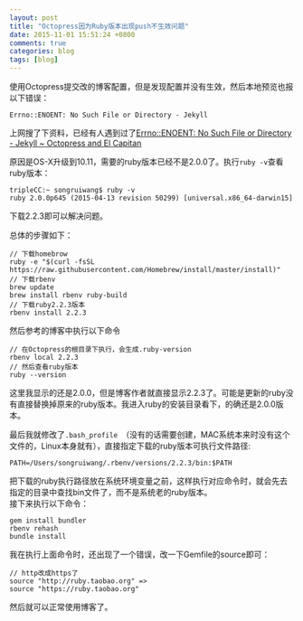 ```yaml
---
layout: post
title: "Octopress因为Ruby版本出现push不生效问题"
date: 2015-11-01 15:51:24 +0800
comments: true
categories: blog
tags: [blog]
---
```

使用Octopress提交改的博客配置，但是发现配置并没有生效，然后本地预览也报以下错误：

```
Errno::ENOENT: No Such File or Directory - Jekyll 
```
上网搜了下资料，已经有人遇到过了[Errno::ENOENT: No Such File or Directory - Jekyll ~ Octopress and El Capitan](http://schalkneethling.github.io/blog/2015/10/16/errno-enoent-no-such-file-or-directory-jekyll-octopress-el-capitan/)

原因是OS-X升级到10.11，需要的ruby版本已经不是2.0.0了。执行`ruby -v`查看ruby版本：

```
tripleCC:~ songruiwang$ ruby -v
ruby 2.0.0p645 (2015-04-13 revision 50299) [universal.x86_64-darwin15]
```
下载2.2.3即可以解决问题。
<!--more-->
总体的步骤如下：<br>

```
// 下载homebrow
ruby -e "$(curl -fsSL https://raw.githubusercontent.com/Homebrew/install/master/install)"
// 下载rbenv
brew update
brew install rbenv ruby-build
// 下载ruby2.2.3版本
rbenv install 2.2.3
```

然后参考的博客中执行以下命令

```
// 在Octopress的根目录下执行，会生成.ruby-version 
rbenv local 2.2.3
// 然后查看ruby版本
ruby --version
```
这里我显示的还是2.0.0，但是博客作者就直接显示2.2.3了。可能是更新的ruby没有直接替换掉原来的ruby版本。我进入ruby的安装目录看下，的确还是2.0.0版本。<br>

最后我就修改了`.bash_profile `（没有的话需要创建，MAC系统本来时没有这个文件的，Linux本身就有），直接指定下载的ruby版本可执行文件路径:

```
PATH=/Users/songruiwang/.rbenv/versions/2.2.3/bin:$PATH  
```
把下载的ruby执行路径放在系统环境变量之前，这样执行对应命令时，就会先去指定的目录中查找bin文件了，而不是系统老的ruby版本。<br>
接下来执行以下命令：

```
gem install bundler
rbenv rehash
bundle install
```
我在执行上面命令时，还出现了一个错误，改一下Gemfile的source即可：

```
// http改成https了
source "http://ruby.taobao.org" =>
source "https://ruby.taobao.org"
```
然后就可以正常使用博客了。

